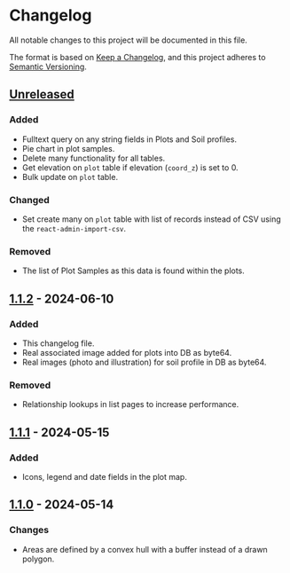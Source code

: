 # Changelog

All notable changes to this project will be documented in this file.

The format is based on [Keep a Changelog](https://keepachangelog.com/en/1.1.0/),
and this project adheres to [Semantic Versioning](https://semver.org/spec/v2.0.0.html).

## [Unreleased]

### Added

- Fulltext query on any string fields in Plots and Soil profiles.
- Pie chart in plot samples.
- Delete many functionality for all tables.
- Get elevation on `plot` table if elevation (`coord_z`) is set to 0.
- Bulk update on `plot` table.

### Changed

- Set create many on `plot` table with list of records instead of CSV using
the `react-admin-import-csv`.

### Removed

- The list of Plot Samples as this data is found within the plots.


## [1.1.2] - 2024-06-10

### Added

- This changelog file.
- Real associated image added for plots into DB as byte64.
- Real images (photo and illustration) for soil profile in DB as byte64.

### Removed

- Relationship lookups in list pages to increase performance.

## [1.1.1] - 2024-05-15

### Added

- Icons, legend and date fields in the plot map.

## [1.1.0] - 2024-05-14

### Changes

- Areas are defined by a convex hull with a buffer instead of a drawn
polygon.

[unreleased]: https://github.com/LabSOIL/sensormap-ui/compare/v1.1.1...HEAD
[1.1.2]: https://github.com/LabSOIL/sensormap-ui/compare/0.1.1...0.1.2
[1.1.1]: https://github.com/LabSOIL/sensormap-ui/compare/0.1.0...0.1.1
[1.1.0]: https://github.com/LabSOIL/sensormap-ui/compare/0.0.1...0.1.0
